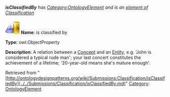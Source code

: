 ___isClassifiedBy__ has [Category:OntologyElement](../../Category/OntologyElement.md "Category:OntologyElement") and is an [element of](../../Property/ElementOf.md "Property:ElementOf") [Classification](../../Submissions/Classification.md "Submissions:Classification")_


  




[![ObjectProperty](../../images/thumb/c/c3/ObjectProperty.gif/45px-ObjectProperty.gif)](../../Image/ObjectProperty.gif.md "ObjectProperty")
__Name__: is classified by 


__Type:__ owl:ObjectProperty 


__Description__: A relation between a  [Concept](../../Community/Using_SKOS_Concept.md "Submissions:Classification/Concept") and an  [Entity](../../Submissions/CollectionEntity.md "Submissions:Classification/Entity"), e.g. 'John is considered a typical rude man'; your last concert constitutes the achievement of a lifetime; '20-year-old means she's mature enough'. 





Retrieved from "[http://ontologydesignpatterns.org/wiki/Submissions:Classification/isClassifiedBy](../../Submissions/Classification/isClassifiedBy.md)"
 [Category](http://ontologydesignpatterns.org/wiki/Special:Categories "Special:Categories"): [OntologyElement](../../Category/OntologyElement.md "Category:OntologyElement")